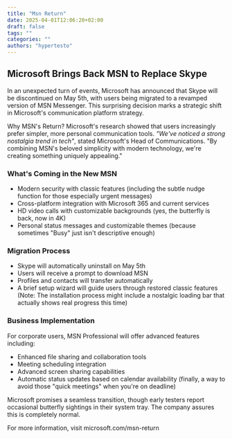 ```yaml
---
title: "Msn Return"
date: 2025-04-01T12:06:20+02:00
draft: false
tags: ""
categories: ""
authors: "hypertesto"
---
```


## Microsoft Brings Back MSN to Replace Skype

In an unexpected turn of events, Microsoft has announced that Skype will be discontinued on May 5th, with users being migrated to a revamped version of MSN Messenger. This surprising decision marks a strategic shift in Microsoft's communication platform strategy.

Why MSN's Return? Microsoft's research showed that users increasingly prefer simpler, more personal communication tools. _"We've noticed a strong nostalgia trend in tech"_, stated Microsoft's Head of Communications. "By combining MSN's beloved simplicity with modern technology, we're creating something uniquely appealing."

### What's Coming in the New MSN

- Modern security with classic features (including the subtle nudge function for those especially urgent messages)
- Cross-platform integration with Microsoft 365 and current services
- HD video calls with customizable backgrounds (yes, the butterfly is back, now in 4K)
- Personal status messages and customizable themes (because sometimes "Busy" just isn't descriptive enough)

### Migration Process

- Skype will automatically uninstall on May 5th
- Users will receive a prompt to download MSN
- Profiles and contacts will transfer automatically
- A brief setup wizard will guide users through restored classic features (Note: The installation process might include a nostalgic loading bar that actually shows real progress this time)

### Business Implementation 
For corporate users, MSN Professional will offer advanced features including:

- Enhanced file sharing and collaboration tools
- Meeting scheduling integration
- Advanced screen sharing capabilities
- Automatic status updates based on calendar availability (finally, a way to avoid those "quick meetings" when you're on deadline)

Microsoft promises a seamless transition, though early testers report occasional butterfly sightings in their system tray. The company assures this is completely normal.

For more information, visit microsoft.com/msn-return